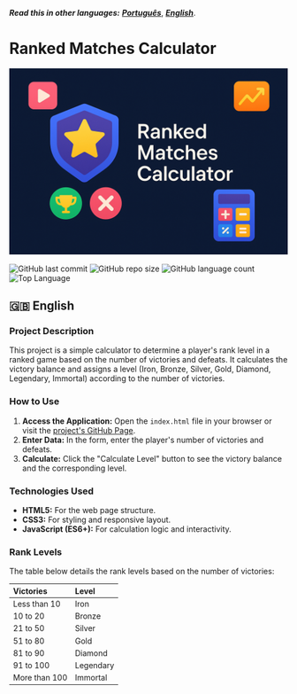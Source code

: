 _**Read this in other languages:**_ [_**Português**_](README.md), [_**English**_](README.en.md).

# Ranked Matches Calculator

![Project Hero Image](hero_image.png)

![GitHub last commit](https://img.shields.io/github/last-commit/galafis/Calculadora-de-Partidas-Rankeadas?style=for-the-badge) ![GitHub repo size](https://img.shields.io/github/repo-size/galafis/Calculadora-de-Partidas-Rankeadas?style=for-the-badge) ![GitHub language count](https://img.shields.io/github/languages/count/galafis/Calculadora-de-Partidas-Rankeadas?style=for-the-badge) ![Top Language](https://img.shields.io/github/languages/top/galafis/Calculadora-de-Partidas-Rankeadas?style=for-the-badge)

## 🇬🇧 English

### Project Description

This project is a simple calculator to determine a player's rank level in a ranked game based on the number of victories and defeats. It calculates the victory balance and assigns a level (Iron, Bronze, Silver, Gold, Diamond, Legendary, Immortal) according to the number of victories.

### How to Use

1.  **Access the Application:** Open the `index.html` file in your browser or visit the [project's GitHub Page](https://galafis.github.io/Calculadora-de-Partidas-Rankeadas/).
2.  **Enter Data:** In the form, enter the player's number of victories and defeats.
3.  **Calculate:** Click the "Calculate Level" button to see the victory balance and the corresponding level.

### Technologies Used

*   **HTML5:** For the web page structure.
*   **CSS3:** For styling and responsive layout.
*   **JavaScript (ES6+):** For calculation logic and interactivity.

### Rank Levels

The table below details the rank levels based on the number of victories:

| Victories     | Level       |
| :------------ | :---------- |
| Less than 10  | Iron        |
| 10 to 20      | Bronze      |
| 21 to 50      | Silver      |
| 51 to 80      | Gold        |
| 81 to 90      | Diamond     |
| 91 to 100     | Legendary   |
| More than 100 | Immortal    |

